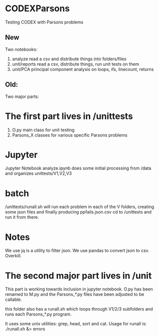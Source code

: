 
# CODEXParsons
Testing CODEX with Parsons problems

## New
Two notebooks:
1. analyze read a csv and distribute things into folders/files
2. unit/reports read a csv, distribute things, run unit tests on them
3. unit/PCA principal component analysis on loops, ifs, linecount, returns

## Old:
Two major parts:

# The first part lives in /unittests

1. O.py main class for unit testing
1. Parsons_X classes for various specific Parsons problems

# Jupyter
Jupyter Notebook analyze.ipynb does some initial processing from /data and organizes unittests/V1,V2,V3

# batch
/unittests/runall.sh will run each problem in each of the V folders, creating some json files and finally producing ppfails.json.csv
cd to /unittests and run it from there.

# Notes
We use jq is a utility to filter json.
We use pandas to convert json to csv.  Overkill.

# The second major part lives in /unit

This part is working towards inclusion in jupyter notebook.
O.py has been renamed to M.py and the Parsons_*.py files have been adjusted to be callable.

this folder also has a runall.sh which loops through V1/2/3 subfolders and runs each Parsons_*.py program.

It uses some unix utilities: grep, head, sort and cat.
Usage for runall is:
./runall.sh &> errors